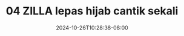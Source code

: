 --- 
title: "04 ZILLA lepas hijab cantik sekali"
description: "    04 ZILLA lepas hijab cantik sekali simontok   baru"
date: 2024-10-26T10:28:38-08:00
file_code: "3x30gdy1flgp"
draft: false
cover: "cjjk78y69xujy6ys.jpg"
tags: ["ZILLA", "lepas", "hijab", "cantik", "sekali", "bokep-indo", "bokep-viral", "bokep-ig"]
length: 217
fld_id: "1398219"
foldername: ".Hijab Zilla Torbut  16 Video"
categories: [".Hijab Zilla Torbut  16 Video"]
views: 114
---